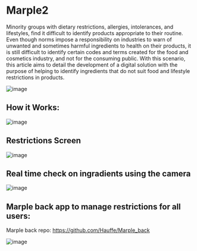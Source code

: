 # Marple2


Minority groups with dietary restrictions, allergies, intolerances, and lifestyles, find it difficult to identify products appropriate to their routine. Even though norms impose a responsibility on industries to warn of unwanted and sometimes harmful ingredients to health on their products, it is still difficult to identify certain codes and terms created for the food and cosmetics industry, and not for the consuming public. With this scenario, this article aims to detail the development of a digital solution with the purpose of helping to identify ingredients that do not suit food and lifestyle restrictions in products.


![image](https://user-images.githubusercontent.com/13802848/230677818-1f1ea6f3-1b1a-458c-857a-e503ac3524bf.png)


## How it Works:

![image](https://user-images.githubusercontent.com/13802848/230677842-27a15937-887b-4680-a68c-f0a0c5681b43.png)


## Restrictions Screen

![image](https://user-images.githubusercontent.com/13802848/230677894-e978103f-749b-49af-acdd-67795a78911a.png)

## Real time check on ingradients using the camera

![image](https://user-images.githubusercontent.com/13802848/230677950-3deae6ed-1837-4a30-97b6-433c32e32252.png)

## Marple back app to manage restrictions for all users:

Marple back repo: https://github.com/Hauffe/Marple_back

![image](https://user-images.githubusercontent.com/13802848/230678023-965d8b93-2b06-4789-bfaa-b63761e2b8bf.png)
